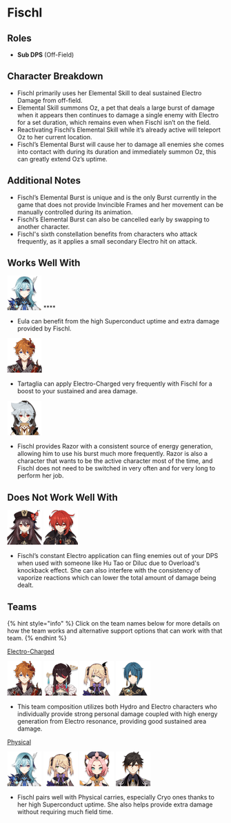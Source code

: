 # Fischl

## Roles

* **Sub DPS** \(Off-Field\)

## Character Breakdown

* Fischl primarily uses her Elemental Skill to deal sustained Electro Damage from off-field.
* Elemental Skill summons Oz, a pet that deals a large burst of damage when it appears then continues to damage a single enemy with Electro for a set duration, which remains even when Fischl isn’t on the field.
* Reactivating Fischl’s Elemental Skill while it’s already active will teleport Oz to her current location.
* Fischl’s Elemental Burst will cause her to damage all enemies she comes into contact with during its duration and immediately summon Oz, this can greatly extend Oz’s uptime.

## Additional Notes

* Fischl’s Elemental Burst is unique and is the only Burst currently in the game that does not provide Invincible Frames and her movement can be manually controlled during its animation.
* Fischl’s Elemental Burst can also be cancelled early by swapping to another character.
* Fischl's sixth constellation benefits from characters who attack frequently, as it applies a small secondary Electro hit on attack.

## Works Well With

![](../../.gitbook/assets/ui_avataricon_eula.png) ****

* Eula can benefit from the high Superconduct uptime and extra damage provided by Fischl.

![](../../.gitbook/assets/ui_avataricon_tartaglia.png) 

* Tartaglia can apply Electro-Charged very frequently with Fischl for a boost to your sustained and area damage.

![](../../.gitbook/assets/ui_avataricon_razor.png) 

* Fischl provides Razor with a consistent source of energy generation, allowing him to use his burst much more frequently. Razor is also a character that wants to be the active character most of the time, and Fischl does not need to be switched in very often and for very long to perform her job.

## Does Not Work Well With

![](../../.gitbook/assets/ui_avataricon_hutao.png) ![](../../.gitbook/assets/ui_avataricon_diluc.png) 

* Fischl’s constant Electro application can fling enemies out of your DPS when used with someone like Hu Tao or Diluc due to Overload's knockback effect. She can also interfere with the consistency of vaporize reactions which can lower the total amount of damage being dealt.

## Teams

{% hint style="info" %}
Click on the team names below for more details on how the team works and alternative support options that can work with that team.
{% endhint %}

[Electro-Charged](../../teams/electro-charged.md)

![](../../.gitbook/assets/ui_avataricon_tartaglia.png) ![](../../.gitbook/assets/ui_avataricon_beidou.png) ![](../../.gitbook/assets/ui_avataricon_fischl.png) ![](../../.gitbook/assets/ui_avataricon_xingqiu.png) 

* This team composition utilizes both Hydro and Electro characters who individually provide strong personal damage coupled with high energy generation from Electro resonance, providing good sustained area damage.

[Physical](../../teams/physical.md)

![](../../.gitbook/assets/ui_avataricon_eula.png) ![](../../.gitbook/assets/ui_avataricon_fischl.png) ![](../../.gitbook/assets/ui_avataricon_diona.png) ![](../../.gitbook/assets/ui_avataricon_zhongli.png) 

* Fischl pairs well with Physical carries, especially Cryo ones thanks to her high Superconduct uptime. She also helps provide extra damage without requiring much field time.

